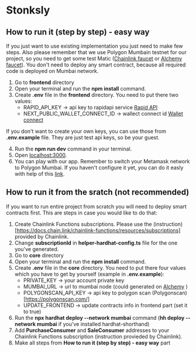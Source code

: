 # Stonksly

## How to run it (step by step) - easy way

If you just want to use existing implementation you just need to make few steps. Also please remember that we use Polygon Mumbain testnet for our project, so you need to get some test Matic ([Chainlink faucet](https://faucets.chain.link/mumbai) or [Alchemy faucet](https://mumbaifaucet.com/)). You don't need to deploy any smart contract, because all required code is deployed on Mumbai network.

1. Go to **frontend** directory
2. Open your terminal and run the **npm install** command.
3. Create **.env** file in the **frontend** directory. You need to put there two values: 
    - RAPID_API_KEY -> api key to rapidapi service [Rapid API](https://rapidapi.com/hub)
    - NEXT_PUBLIC_WALLET_CONNECT_ID -> wallect connect id [Wallet connect](https://walletconnect.com/)

If you don't want to create your own keys, you can use those from **.env.example** file. They are just test api keys, so be your guest.

4. Run the **npm run dev** command in your terminal.
5. Open [localhost:3000](http://localhost:3000).
6. You can play with our app. Remember to switch your Metamask network to Polygon Mumbai. If you haven't configure it yet, you can do it easly with help of this [link](https://chainlist.org/?testnets=true&search=mumba).


## How to run it from the sratch  (not recommended)

If you want to run entire project from scratch you will need to deploy smart contracts first. This are steps in case you would like to do that:

1. Create Chainlink Functions subscriptions. Please use the (instruction)[https://docs.chain.link/chainlink-functions/resources/subscriptions] provided by Chainlink.
2. Change **subscriptionId** in **helper-hardhat-config.ts** file for the one you've generated.
3. Go to **core** directory
4. Open your terminal and run the **npm install** command.
5. Create **.env** file in the **core** directory. You need to put there four values which you have to get by yourself (example in **.env.example**): 
    - PRIVATE_KEY -> your account private key
    - MUMBAI_URL -> url to mumbai node (could generated on [Alchemy](https://www.alchemy.com/) )
    - POLYGONSCAN_API_KEY -> api key to polygon scan (Polygonscan)[https://polygonscan.com/]
    - UPDATE_FRONTEND -> update contracts info in frontend part (set it to true)
6. Run the **npx hardhat deploy --network mumbai** command (**hh deploy --network mumbai** if you've installed hardhat-shorthand)
7. Add **PurchaseConsumer** and **SaleConsumer** addresses to your Chainlink Functions subscription (instruction provieded by Chainlink). 
8. Make all steps from **How to run it (step by step) - easy way** part
